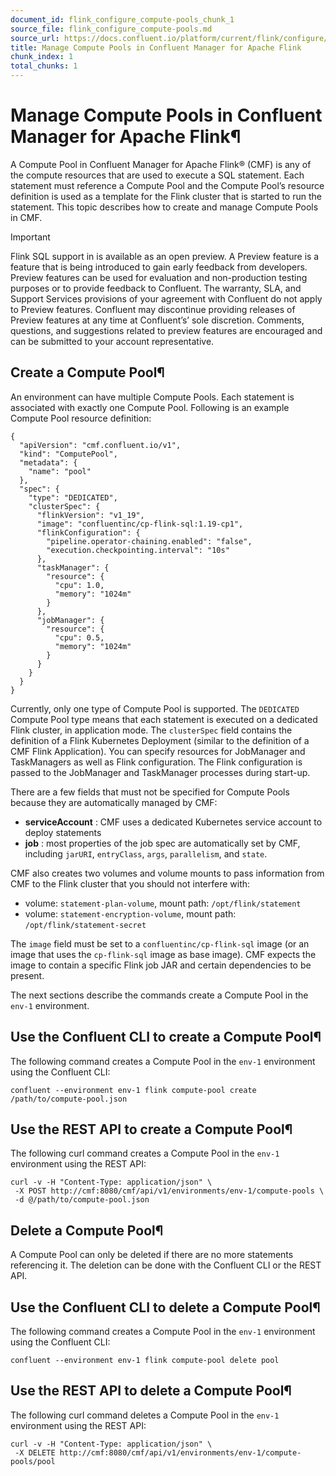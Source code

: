 ```yaml
---
document_id: flink_configure_compute-pools_chunk_1
source_file: flink_configure_compute-pools.md
source_url: https://docs.confluent.io/platform/current/flink/configure/compute-pools.html
title: Manage Compute Pools in Confluent Manager for Apache Flink
chunk_index: 1
total_chunks: 1
---
```


# Manage Compute Pools in Confluent Manager for Apache Flink¶

A Compute Pool in Confluent Manager for Apache Flink® (CMF) is any of the compute resources that are used to execute a SQL statement. Each statement must reference a Compute Pool and the Compute Pool’s resource definition is used as a template for the Flink cluster that is started to run the statement. This topic describes how to create and manage Compute Pools in CMF.

Important

Flink SQL support in is available as an open preview. A Preview feature is a feature that is being introduced to gain early feedback from developers. Preview features can be used for evaluation and non-production testing purposes or to provide feedback to Confluent. The warranty, SLA, and Support Services provisions of your agreement with Confluent do not apply to Preview features. Confluent may discontinue providing releases of Preview features at any time at Confluent’s’ sole discretion. Comments, questions, and suggestions related to preview features are encouraged and can be submitted to your account representative.

## Create a Compute Pool¶

An environment can have multiple Compute Pools. Each statement is associated with exactly one Compute Pool. Following is an example Compute Pool resource definition:

    {
      "apiVersion": "cmf.confluent.io/v1",
      "kind": "ComputePool",
      "metadata": {
        "name": "pool"
      },
      "spec": {
        "type": "DEDICATED",
        "clusterSpec": {
          "flinkVersion": "v1_19",
          "image": "confluentinc/cp-flink-sql:1.19-cp1",
          "flinkConfiguration": {
            "pipeline.operator-chaining.enabled": "false",
            "execution.checkpointing.interval": "10s"
          },
          "taskManager": {
            "resource": {
              "cpu": 1.0,
              "memory": "1024m"
            }
          },
          "jobManager": {
            "resource": {
              "cpu": 0.5,
              "memory": "1024m"
            }
          }
        }
      }
    }

Currently, only one type of Compute Pool is supported. The `DEDICATED` Compute Pool type means that each statement is executed on a dedicated Flink cluster, in application mode. The `clusterSpec` field contains the definition of a Flink Kubernetes Deployment (similar to the definition of a CMF Flink Application). You can specify resources for JobManager and TaskManagers as well as Flink configuration. The Flink configuration is passed to the JobManager and TaskManager processes during start-up.

There are a few fields that must not be specified for Compute Pools because they are automatically managed by CMF:

  * **serviceAccount** : CMF uses a dedicated Kubernetes service account to deploy statements
  * **job** : most properties of the job spec are automatically set by CMF, including `jarURI`, `entryClass`, `args`, `parallelism`, and `state`.

CMF also creates two volumes and volume mounts to pass information from CMF to the Flink cluster that you should not interfere with:

  * volume: `statement-plan-volume`, mount path: `/opt/flink/statement`
  * volume: `statement-encryption-volume`, mount path: `/opt/flink/statement-secret`

The `image` field must be set to a `confluentinc/cp-flink-sql` image (or an image that uses the `cp-flink-sql` image as base image). CMF expects the image to contain a specific Flink job JAR and certain dependencies to be present.

The next sections describe the commands create a Compute Pool in the `env-1` environment.

## Use the Confluent CLI to create a Compute Pool¶

The following command creates a Compute Pool in the `env-1` environment using the Confluent CLI:

    confluent --environment env-1 flink compute-pool create /path/to/compute-pool.json

## Use the REST API to create a Compute Pool¶

The following curl command creates a Compute Pool in the `env-1` environment using the REST API:

    curl -v -H "Content-Type: application/json" \
     -X POST http://cmf:8080/cmf/api/v1/environments/env-1/compute-pools \
     -d @/path/to/compute-pool.json

## Delete a Compute Pool¶

A Compute Pool can only be deleted if there are no more statements referencing it. The deletion can be done with the Confluent CLI or the REST API.

## Use the Confluent CLI to delete a Compute Pool¶

The following command creates a Compute Pool in the `env-1` environment using the Confluent CLI:

    confluent --environment env-1 flink compute-pool delete pool

## Use the REST API to delete a Compute Pool¶

The following curl command deletes a Compute Pool in the `env-1` environment using the REST API:

    curl -v -H "Content-Type: application/json" \
     -X DELETE http://cmf:8080/cmf/api/v1/environments/env-1/compute-pools/pool
